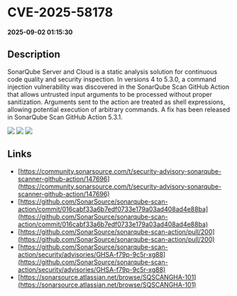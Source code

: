 # CVE-2025-58178

**2025-09-02 01:15:30**

## Description
SonarQube Server and Cloud is a static analysis solution for continuous code quality and security inspection. In versions 4 to 5.3.0, a command injection vulnerability was discovered in the SonarQube Scan GitHub Action that allows untrusted input arguments to be processed without proper sanitization. Arguments sent to the action are treated as shell expressions, allowing potential execution of arbitrary commands. A fix has been released in SonarQube Scan GitHub Action 5.3.1.

![](https://img.shields.io/static/v1?label=Score&message=7.8&color=red)
![](https://img.shields.io/static/v1?label=Severity&message=HIGH&color=red)
![](https://img.shields.io/static/v1?label=CWE&message=RCE&color=green)

## Links
- [https://community.sonarsource.com/t/security-advisory-sonarqube-scanner-github-action/147696](https://community.sonarsource.com/t/security-advisory-sonarqube-scanner-github-action/147696)
- [https://github.com/SonarSource/sonarqube-scan-action/commit/016cabf33a6b7edf0733e179a03ad408ad4e88ba](https://github.com/SonarSource/sonarqube-scan-action/commit/016cabf33a6b7edf0733e179a03ad408ad4e88ba)
- [https://github.com/SonarSource/sonarqube-scan-action/pull/200](https://github.com/SonarSource/sonarqube-scan-action/pull/200)
- [https://github.com/SonarSource/sonarqube-scan-action/security/advisories/GHSA-f79p-9c5r-xg88](https://github.com/SonarSource/sonarqube-scan-action/security/advisories/GHSA-f79p-9c5r-xg88)
- [https://sonarsource.atlassian.net/browse/SQSCANGHA-101](https://sonarsource.atlassian.net/browse/SQSCANGHA-101)
